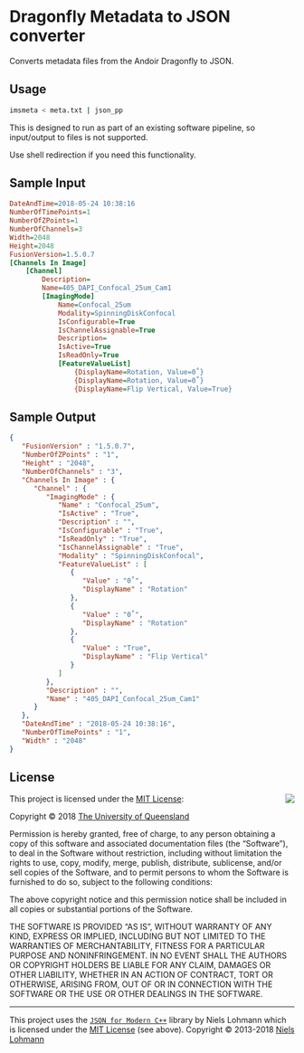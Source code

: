 # Dragonfly Metadata to JSON converter

Converts metadata files from the Andoir Dragonfly to JSON.

## Usage
```bash
imsmeta < meta.txt | json_pp
```

This is designed to run as part of an existing software pipeline, so input/output to files is not supported.

Use shell redirection if you need this functionality.

## Sample Input
```ini
DateAndTime=2018-05-24 10:38:16
NumberOfTimePoints=1
NumberOfZPoints=1
NumberOfChannels=3
Width=2048
Height=2048
FusionVersion=1.5.0.7
[Channels In Image]
	[Channel]
		Description=
		Name=405_DAPI_Confocal_25um_Cam1
		[ImagingMode]
			Name=Confocal_25um
			Modality=SpinningDiskConfocal
			IsConfigurable=True
			IsChannelAssignable=True
			Description=
			IsActive=True
			IsReadOnly=True
			[FeatureValueList]
				{DisplayName=Rotation, Value=0˚}
				{DisplayName=Rotation, Value=0˚}
				{DisplayName=Flip Vertical, Value=True}
```

## Sample Output
```json
{
   "FusionVersion" : "1.5.0.7",
   "NumberOfZPoints" : "1",
   "Height" : "2048",
   "NumberOfChannels" : "3",
   "Channels In Image" : {
      "Channel" : {
         "ImagingMode" : {
            "Name" : "Confocal_25um",
            "IsActive" : "True",
            "Description" : "",
            "IsConfigurable" : "True",
            "IsReadOnly" : "True",
            "IsChannelAssignable" : "True",
            "Modality" : "SpinningDiskConfocal",
            "FeatureValueList" : [
               {
                  "Value" : "0˚",
                  "DisplayName" : "Rotation"
               },
               {
                  "Value" : "0˚",
                  "DisplayName" : "Rotation"
               },
               {
                  "Value" : "True",
                  "DisplayName" : "Flip Vertical"
               }
            ]
         },
         "Description" : "",
         "Name" : "405_DAPI_Confocal_25um_Cam1"
      }
   },
   "DateAndTime" : "2018-05-24 10:38:16",
   "NumberOfTimePoints" : "1",
   "Width" : "2048"
}
```


## License

<img align="right" src="http://opensource.org/trademarks/opensource/OSI-Approved-License-100x137.png">

This project is licensed under the [MIT License](http://opensource.org/licenses/MIT):

Copyright &copy; 2018 [The University of Queensland](http://uq.edu.au/)

Permission is hereby granted, free of charge, to any person obtaining a copy of this software and associated documentation files (the “Software”), to deal in the Software without restriction, including without limitation the rights to use, copy, modify, merge, publish, distribute, sublicense, and/or sell copies of the Software, and to permit persons to whom the Software is furnished to do so, subject to the following conditions:

The above copyright notice and this permission notice shall be included in all copies or substantial portions of the Software.

THE SOFTWARE IS PROVIDED “AS IS”, WITHOUT WARRANTY OF ANY KIND, EXPRESS OR IMPLIED, INCLUDING BUT NOT LIMITED TO THE WARRANTIES OF MERCHANTABILITY, FITNESS FOR A PARTICULAR PURPOSE AND NONINFRINGEMENT. IN NO EVENT SHALL THE AUTHORS OR COPYRIGHT HOLDERS BE LIABLE FOR ANY CLAIM, DAMAGES OR OTHER LIABILITY, WHETHER IN AN ACTION OF CONTRACT, TORT OR OTHERWISE, ARISING FROM, OUT OF OR IN CONNECTION WITH THE SOFTWARE OR THE USE OR OTHER DEALINGS IN THE SOFTWARE.

* * *

This project uses the [`JSON for Modern C++`](https://github.com/nlohmann/json) library by Niels Lohmann which is licensed under the [MIT License](http://opensource.org/licenses/MIT) (see above). Copyright &copy; 2013-2018 [Niels Lohmann](http://nlohmann.me/)
